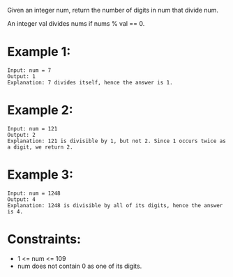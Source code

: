 Given an integer num, return the number of digits in num that divide num.

An integer val divides nums if nums % val == 0.

 

# Example 1:
```
Input: num = 7
Output: 1
Explanation: 7 divides itself, hence the answer is 1.
```
# Example 2:
```
Input: num = 121
Output: 2
Explanation: 121 is divisible by 1, but not 2. Since 1 occurs twice as a digit, we return 2.
```
# Example 3:
```
Input: num = 1248
Output: 4
Explanation: 1248 is divisible by all of its digits, hence the answer is 4.
```
# Constraints:

- 1 <= num <= 109
- num does not contain 0 as one of its digits.